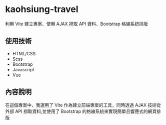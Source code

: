 # kaohsiung-travel
利用 Vite 建立專案、使用 AJAX 撈取 API 資料、Bootstrap 格線系統排版



## 使用技術

* HTML/CSS
* Scss
* Bootstrap
* Javascript
* Vue


## 內容說明
在這個專案中，我運用了 Vite 作為建立前端專案的工具，同時透過 AJAX 技術從外部 API 撈取資料,並使用了 Bootstrap 的格線系統來實現簡單且響應式的網頁排版
